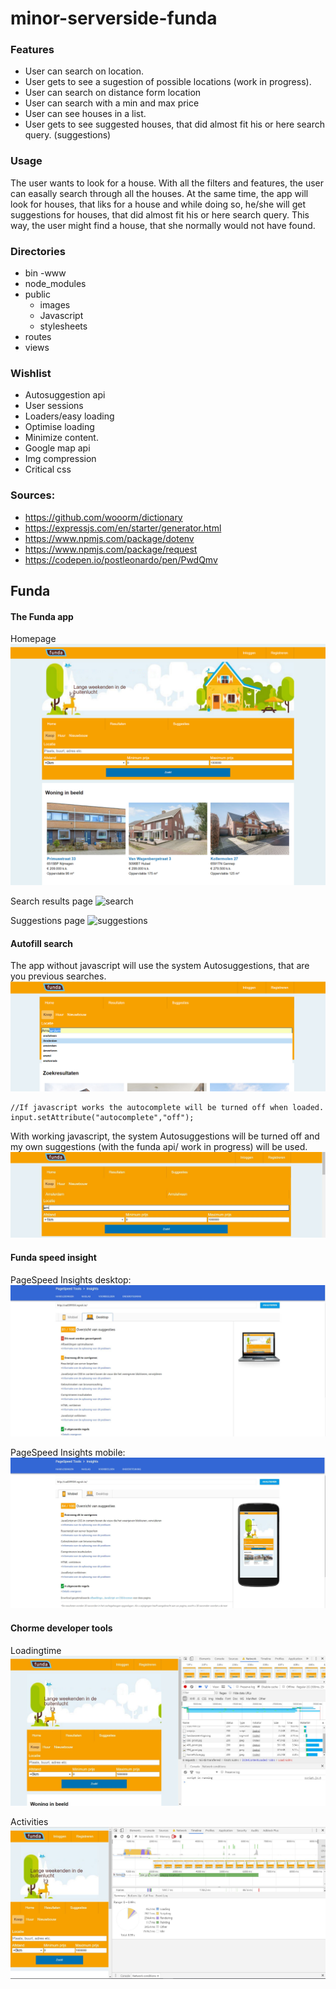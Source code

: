# minor-serverside-funda
### Features
- User can search on location.
- User gets to see a sugestion of possible locations (work in progress).
- User can search on distance form location
- User can search with a min and max price
- User can see houses in a list.
- User gets to see suggested houses, that did almost fit his or here search query. (suggestions)

### Usage
The user wants to look for a house. With all the filters and features, the user can easally search through all the houses. At the same time, the app will look for houses, that liks for a house and while doing so, he/she will get suggestions for houses, that did almost fit his or here search query. This way, the user might find a house, that she normally would not have found.

### Directories
- bin
    -www
- node_modules
- public
    - images
    - Javascript
    - stylesheets
- routes
- views


### Wishlist
- Autosuggestion api
- User sessions
- Loaders/easy loading
- Optimise loading
- Minimize content.
- Google map api
- Img compression
- Critical css


### Sources:
- https://github.com/wooorm/dictionary
- https://expressjs.com/en/starter/generator.html
- https://www.npmjs.com/package/dotenv
- https://www.npmjs.com/package/request
- https://codepen.io/postleonardo/pen/PwdQmv


## Funda
#### The Funda app
Homepage
![homescreen](./screenshots/homescreen.jpg)

Search results page
![search](./screenshots/search.jpg)

Suggestions page
![suggestions](./screenshots/suggestions.jpg)

#### Autofill search
The app without javascript will use the system Autosuggestions, that are you previous searches.
![autofill-without-js](./screenshots/autofill-without-js.jpg)
```
//If javascript works the autocomplete will be turned off when loaded.
input.setAttribute("autocomplete","off");

```

With working javascript, the system Autosuggestions will be turned off and my own suggestions (with the funda api/ work in progress) will be used.
![autofill-with-js](./screenshots/autofill-with-js.JPG)



#### Funda speed insight
PageSpeed Insights desktop:
![desktop-support](./screenshots/desktop-support.JPG)

PageSpeed Insights mobile:
![mobile-support](./screenshots/mobile-support.JPG)

#### Chorme developer tools
Loadingtime
![loadingtime](./screenshots/loadingtime.JPG)

Activities
![loadingtime2](./screenshots/loadingtime2.JPG)
